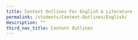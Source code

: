 ```yaml
---
title: Content Outlines For English & Literature
permalink: /students/Content-Outlines/English/
description: ""
third_nav_title: Content Outlines
---
```

